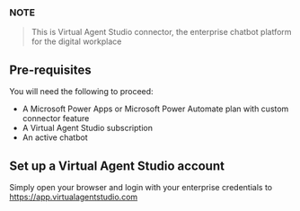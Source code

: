 
### NOTE
> This is Virtual Agent Studio connector, the enterprise chatbot platform for the digital workplace


## Pre-requisites
You will need the following to proceed:
* A Microsoft Power Apps or Microsoft Power Automate plan with custom connector feature
* A Virtual Agent Studio subscription
* An active chatbot

## Set up a Virtual Agent Studio account
Simply open your browser and login with your enterprise credentials to https://app.virtualagentstudio.com





